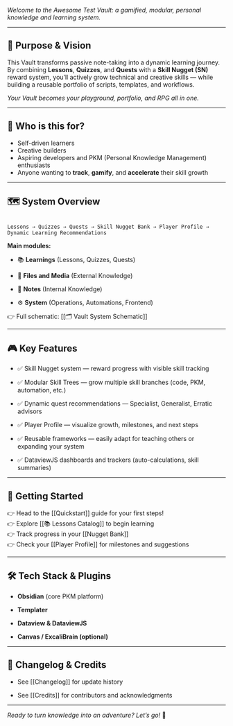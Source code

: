 

_Welcome to the Awesome Test Vault: a gamified, modular, personal knowledge and learning system._

---

## 🎯 Purpose & Vision

This Vault transforms passive note-taking into a dynamic learning journey.  
By combining **Lessons**, **Quizzes**, and **Quests** with a **Skill Nugget (SN)** reward system, you’ll actively grow technical and creative skills — while building a reusable portfolio of scripts, templates, and workflows.

_Your Vault becomes your playground, portfolio, and RPG all in one._

---

## 👤 Who is this for?

- Self-driven learners  
- Creative builders  
- Aspiring developers and PKM (Personal Knowledge Management) enthusiasts  
- Anyone wanting to **track**, **gamify**, and **accelerate** their skill growth

---

## 🗺️ System Overview

```plaintext

Lessons → Quizzes → Quests → Skill Nugget Bank → Player Profile → Dynamic Learning Recommendations

```


**Main modules:**

- 📚 **Learnings** (Lessons, Quizzes, Quests)
    
- 📎 **Files and Media** (External Knowledge)
    
- 📝 **Notes** (Internal Knowledge)
    
- ⚙ **System** (Operations, Automations, Frontend)
    

👉 Full schematic: [[🗂️ Vault System Schematic]]

---

## 🎮 Key Features

- ✅ Skill Nugget system — reward progress with visible skill tracking
    
- ✅ Modular Skill Trees — grow multiple skill branches (code, PKM, automation, etc.)
    
- ✅ Dynamic quest recommendations — Specialist, Generalist, Erratic advisors
    
- ✅ Player Profile — visualize growth, milestones, and next steps
    
- ✅ Reusable frameworks — easily adapt for teaching others or expanding your system
    
- ✅ DataviewJS dashboards and trackers (auto-calculations, skill summaries)
    

---

## 🚀 Getting Started

👉 Head to the [[Quickstart]] guide for your first steps!  
👉 Explore [[📚 Lessons Catalog]] to begin learning  
👉 Track progress in your [[Nugget Bank]]  
👉 Check your [[Player Profile]] for milestones and suggestions

---

## 🛠 Tech Stack & Plugins

- **Obsidian** (core PKM platform)
    
- **Templater**
    
- **Dataview & DataviewJS**
    
- **Canvas / ExcaliBrain (optional)**
    

---

## 📝 Changelog & Credits

- See [[Changelog]] for update history
    
- See [[Credits]] for contributors and acknowledgments
    

---

_Ready to turn knowledge into an adventure? Let’s go!_ 🚀